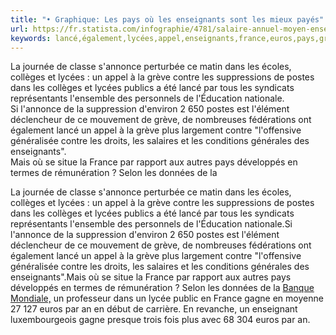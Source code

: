 ```yaml
---
title: "• Graphique: Les pays où les enseignants sont les mieux payés"
url: https://fr.statista.com/infographie/4781/salaire-annuel-moyen-enseignants/
keywords: lancé,également,lycées,appel,enseignants,france,euros,pays,grève,payés,postes,mieux,graphique,collèges,gagne
---
```

La journée de classe s\'annonce perturbée ce matin dans les écoles, collèges et lycées : un appel à la grève contre les suppressions de postes dans les collèges et lycées publics a été lancé par tous les syndicats représentants l\'ensemble des personnels de l\'Éducation nationale.\
Si l\'annonce de la suppression d\'environ 2 650 postes est l\'élément déclencheur de ce mouvement de grève, de nombreuses fédérations ont également lancé un appel à la grève plus largement contre \"l\'offensive généralisée contre les droits, les salaires et les conditions générales des enseignants\".\
Mais où se situe la France par rapport aux autres pays développés en termes de rémunération ? Selon les données de la

La journée de classe s\'annonce perturbée ce matin dans les écoles, collèges et lycées : un appel à la grève contre les suppressions de postes dans les collèges et lycées publics a été lancé par tous les syndicats représentants l\'ensemble des personnels de l\'Éducation nationale.Si l\'annonce de la suppression d\'environ 2 650 postes est l\'élément déclencheur de ce mouvement de grève, de nombreuses fédérations ont également lancé un appel à la grève plus largement contre \"l\'offensive généralisée contre les droits, les salaires et les conditions générales des enseignants\".Mais où se situe la France par rapport aux autres pays développés en termes de rémunération ? Selon les données de la [Banque Mondiale,](http://databank.worldbank.org/Data/indicator/OECD.TSAL.2.E0?id=c755d342&report_name=EdStats_Indicators_Report&populartype=series#) un professeur dans un lycée public en France gagne en moyenne 27 127 euros par an en début de carrière. En revanche, un enseignant luxembourgeois gagne presque trois fois plus avec 68 304 euros par an.

